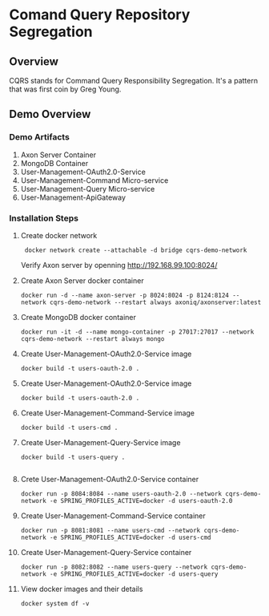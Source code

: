 # Comand Query Repository Segregation  

## Overview 
CQRS stands for Command Query Responsibility Segregation. It's a pattern that was first coin by Greg Young. 



## Demo Overview 


###  Demo Artifacts 
1. Axon Server Container 
2. MongoDB Container 
3. User-Management-OAuth2.0-Service 
4. User-Management-Command Micro-service
5. User-Management-Query Micro-service  
6. User-Management-ApiGateway

### Installation Steps 
1. Create docker network
   ```shell
    docker network create --attachable -d bridge cqrs-demo-network
    ```
	Verify Axon server by openning http://192.168.99.100:8024/
	
2. Create Axon Server docker container
    
    ```shell
    docker run -d --name axon-server -p 8024:8024 -p 8124:8124 --network cqrs-demo-network --restart always axoniq/axonserver:latest
    ```
3. Create MongoDB docker container

    ```shell
    docker run -it -d --name mongo-container -p 27017:27017 --network cqrs-demo-network --restart always mongo
    ```
4.  Create User-Management-OAuth2.0-Service image 
	```shell
	docker build -t users-oauth-2.0 .
	```

5. Create User-Management-OAuth2.0-Service image 
   ```shell
   docker build -t users-oauth-2.0 .
   ```
5. Create User-Management-Command-Service image 
   ```shell
   docker build -t users-cmd .
   ```
   
6. Create User-Management-Query-Service image 
   ```shell
   docker build -t users-query .   
  
8. Crete User-Management-OAuth2.0-Service container 
   ```shell
   docker run -p 8084:8084 --name users-oauth-2.0 --network cqrs-demo-network -e SPRING_PROFILES_ACTIVE=docker -d users-oauth-2.0  
   
8. Create User-Management-Command-Service container
   ```shell
   docker run -p 8081:8081 --name users-cmd --network cqrs-demo-network -e SPRING_PROFILES_ACTIVE=docker -d users-cmd
   
9. Create User-Management-Query-Service container
   ```shell
   docker run -p 8082:8082 --name users-query --network cqrs-demo-network -e SPRING_PROFILES_ACTIVE=docker -d users-query  
   
10. View docker images and their details 
	```shell
	docker system df -v